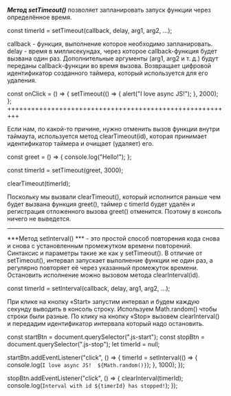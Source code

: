 ***Метод setTimeout()*** позволяет запланировать запуск функции через определённое время.

const timerId = setTimeout(callback, delay, arg1, arg2, ...);

callback - функция, выполнение которое необходимо запланировать.
delay - время в миллисекундах, через которое callback-функция будет вызвана один раз.
Дополнительные аргументы (arg1, arg2 и т. д.) будут переданы callback-функции во время вызова. Возвращает цифровой идентификатор созданного таймера, который используется для его удаления.

const onClick = () => {
  setTimeout(() => {
    alert("I love async JS!");
  }, 2000);
};
+++++++++++++++++++++++++++++++++++++++++++++++++++++++++

Если нам, по какой-то причине, нужно отменить вызов функции внутри таймаута, используется метод clearTimeout(id), которая принимает идентификатор таймера и очищает (удаляет) его.

const greet = () => {
  console.log("Hello!");
};

const timerId = setTimeout(greet, 3000);

clearTimeout(timerId);

Поскольку мы вызвали clearTimeout(), который исполнится раньше чем будет вызвана функция greet(), таймер с timerId будет удалён и регистрация отложенного вызова greet() отменится. Поэтому в консоль ничего не выведется.
______________________________________________

***Метод setInterval() *** - это простой способ повторения кода снова и снова с установленным промежутком времени повторений. Синтаксис и параметры такие же как у setTimeout(). В отличие от setTimeout(), интервал запускает выполнение функции не один раз, а регулярно повторяет её через указанный промежуток времени. Остановить исполнение можно вызовом метода clearInterval(id).

const timerId = setInterval(callback, delay, arg1, arg2, ...);

При клике на кнопку «Start» запустим интервал и будем каждую секунду выводить в консоль строку. Используем Math.random() чтобы строки были разные. По клику на кнопку «Stop» вызовем clearInterval() и передадим идентификатор интервала который надо остановить.

const startBtn = document.querySelector(".js-start");
const stopBtn = document.querySelector(".js-stop");
let timerId = null;

startBtn.addEventListener("click", () => {
  timerId = setInterval(() => {
    console.log(`I love async JS!  ${Math.random()}`);
  }, 1000);
});


stopBtn.addEventListener("click", () => {
  clearInterval(timerId);
  console.log(`Interval with id ${timerId} has stopped!`);
});